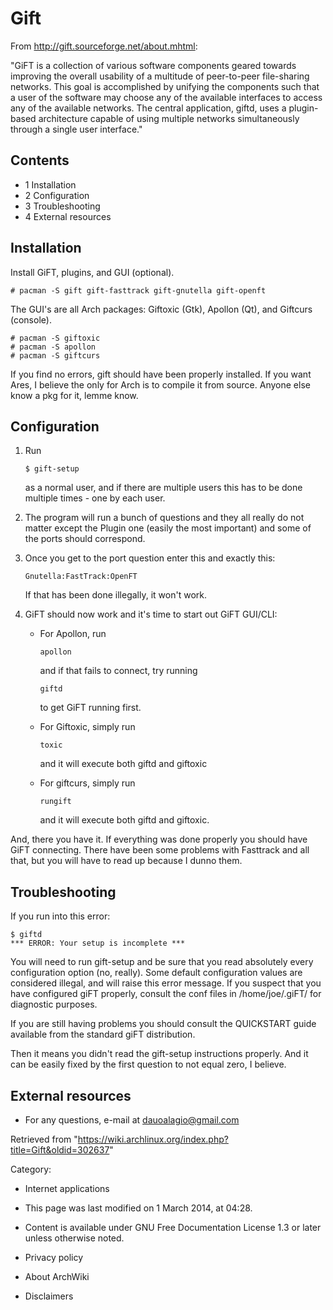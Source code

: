 Gift
====

From http://gift.sourceforge.net/about.mhtml:

"GiFT is a collection of various software components geared towards
improving the overall usability of a multitude of peer-to-peer
file-sharing networks. This goal is accomplished by unifying the
components such that a user of the software may choose any of the
available interfaces to access any of the available networks. The
central application, giftd, uses a plugin-based architecture capable of
using multiple networks simultaneously through a single user interface."

Contents
--------

-   1 Installation
-   2 Configuration
-   3 Troubleshooting
-   4 External resources

Installation
------------

Install GiFT, plugins, and GUI (optional).

    # pacman -S gift gift-fasttrack gift-gnutella gift-openft

The GUI's are all Arch packages: Giftoxic (Gtk), Apollon (Qt), and
Giftcurs (console).

    # pacman -S giftoxic
    # pacman -S apollon
    # pacman -S giftcurs

If you find no errors, gift should have been properly installed. If you
want Ares, I believe the only for Arch is to compile it from source.
Anyone else know a pkg for it, lemme know.

Configuration
-------------

1.  Run

        $ gift-setup

    as a normal user, and if there are multiple users this has to be
    done multiple times - one by each user.

2.  The program will run a bunch of questions and they all really do not
    matter except the Plugin one (easily the most important) and some of
    the ports should correspond.
3.  Once you get to the port question enter this and exactly this:

        Gnutella:FastTrack:OpenFT

    If that has been done illegally, it won't work.

4.  GiFT should now work and it's time to start out GiFT GUI/CLI:
    -   For Apollon, run

            apollon

        and if that fails to connect, try running

            giftd

        to get GiFT running first.

    -   For Giftoxic, simply run

            toxic

        and it will execute both giftd and giftoxic

    -   For giftcurs, simply run

            rungift

        and it will execute both giftd and giftoxic.

And, there you have it. If everything was done properly you should have
GiFT connecting. There have been some problems with Fasttrack and all
that, but you will have to read up because I dunno them.

Troubleshooting
---------------

If you run into this error:

    $ giftd
    *** ERROR: Your setup is incomplete ***

You will need to run gift-setup and be sure that you read absolutely
every configuration option (no, really). Some default configuration
values are considered illegal, and will raise this error message. If you
suspect that you have configured giFT properly, consult the conf files
in /home/joe/.giFT/ for diagnostic purposes.

If you are still having problems you should consult the QUICKSTART guide
available from the standard giFT distribution.

Then it means you didn't read the gift-setup instructions properly. And
it can be easily fixed by the first question to not equal zero, I
believe.

External resources
------------------

-   For any questions, e-mail at dauoalagio@gmail.com

Retrieved from
"https://wiki.archlinux.org/index.php?title=Gift&oldid=302637"

Category:

-   Internet applications

-   This page was last modified on 1 March 2014, at 04:28.
-   Content is available under GNU Free Documentation License 1.3 or
    later unless otherwise noted.
-   Privacy policy
-   About ArchWiki
-   Disclaimers
